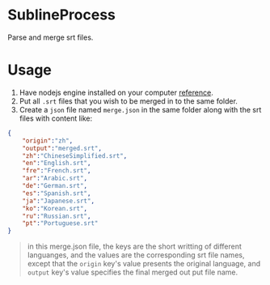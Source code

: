 # SublineProcess
Parse and merge srt files.

# Usage
1. Have nodejs engine installed on your computer [reference](https://www.runoob.com/nodejs/nodejs-install-setup.html).
1. Put all `.srt` files that you wish to be merged in to the same folder.
1. Create a `json` file named `merge.json` in the same folder along with the srt files with content like:
```json
{
    "origin":"zh",
    "output":"merged.srt",
    "zh":"ChineseSimplified.srt", 
    "en":"English.srt", 
    "fre":"French.srt", 
    "ar":"Arabic.srt",
    "de":"German.srt",
    "es":"Spanish.srt",
    "ja":"Japanese.srt",
    "ko":"Korean.srt",
    "ru":"Russian.srt",
    "pt":"Portuguese.srt"
}
```
> in this merge.json file, the keys are the short writting of different languanges, and the values are the corresponding srt file names, except that the `origin` key's value presents the original language, and `output` key's value specifies the final merged out put file name.